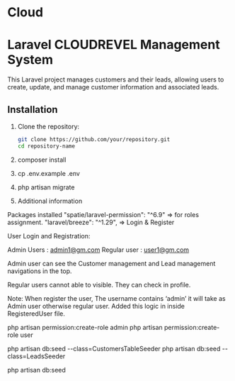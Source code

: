 # Cloud

# Laravel CLOUDREVEL Management System

This Laravel project manages customers and their leads, allowing users to create, update, and manage customer information and associated leads.

## Installation

1. Clone the repository:

   ```bash
   git clone https://github.com/your/repository.git
   cd repository-name
2. composer install

3. cp .env.example .env

4. php artisan migrate


5. Additional information

Packages installed
"spatie/laravel-permission": "^6.9" => for roles assignment.
"laravel/breeze": "^1.29", => Login & Register

User Login and Registration:

Admin Users : admin1@gm.com	
Regular user : user1@gm.com

Admin user can see the Customer management and Lead management navigations in the top.

Regular users cannot able to visible. They can check in profile. 

Note: When register the user, The username contains ‘admin’ it will take as Admin user otherwise regular user. Added this logic in inside RegisteredUser file.

php artisan permission:create-role admin
php artisan permission:create-role user

php artisan db:seed --class=CustomersTableSeeder
php artisan db:seed --class=LeadsSeeder

php artisan db:seed
